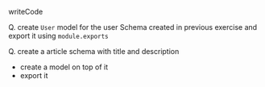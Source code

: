 writeCode

Q. create `User` model for the user Schema created in previous exercise and export it using `module.exports`

Q. create a article schema with title and description

- create a model on top of it
- export it








    